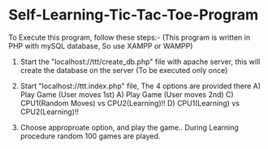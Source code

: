 # Self-Learning-Tic-Tac-Toe-Program

To Execute this program, follow these steps:-
(This program is written in PHP with mySQL database, So use XAMPP or WAMPP)
1. Start the "localhost://ttt/create_db.php" file with apache server, this will create the database on the server
   (To be executed only once)
2. Start "localhost://ttt.index.php" file, The 4 options are provided there
    A) Play Game (User moves 1st)
    A) Play Game (User moves 2nd)
    C) CPU1(Random Moves) vs CPU2(Learning)!!
    D) CPU1(Learning) vs CPU2(Learning)!!   

3. Choose approproate option, and play the game.. During Learning procedure random 100 games are played.

